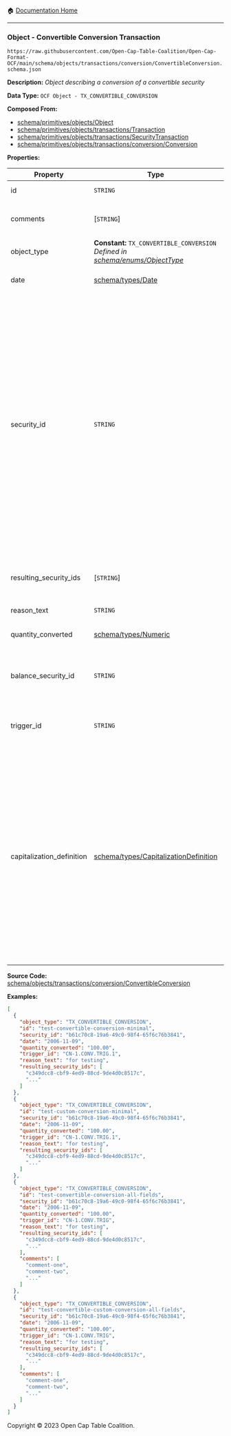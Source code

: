 :house: [Documentation Home](../../../../../README.md)

---

### Object - Convertible Conversion Transaction

`https://raw.githubusercontent.com/Open-Cap-Table-Coalition/Open-Cap-Format-OCF/main/schema/objects/transactions/conversion/ConvertibleConversion.schema.json`

**Description:** _Object describing a conversion of a convertible security_

**Data Type:** `OCF Object - TX_CONVERTIBLE_CONVERSION`

**Composed From:**

- [schema/primitives/objects/Object](../../../primitives/objects/Object.md)
- [schema/primitives/objects/transactions/Transaction](../../../primitives/objects/transactions/Transaction.md)
- [schema/primitives/objects/transactions/SecurityTransaction](../../../primitives/objects/transactions/SecurityTransaction.md)
- [schema/primitives/objects/transactions/conversion/Conversion](../../../primitives/objects/transactions/conversion/Conversion.md)

**Properties:**

| Property                  | Type                                                                                                               | Description                                                                                                                                                                                                                                                                                                                                                                                                                                                                                                 | Required   |
| ------------------------- | ------------------------------------------------------------------------------------------------------------------ | ----------------------------------------------------------------------------------------------------------------------------------------------------------------------------------------------------------------------------------------------------------------------------------------------------------------------------------------------------------------------------------------------------------------------------------------------------------------------------------------------------------- | ---------- |
| id                        | `STRING`                                                                                                           | Identifier for the object                                                                                                                                                                                                                                                                                                                                                                                                                                                                                   | `REQUIRED` |
| comments                  | [`STRING`]                                                                                                         | Unstructured text comments related to and stored for the object                                                                                                                                                                                                                                                                                                                                                                                                                                             | -          |
| object_type               | **Constant:** `TX_CONVERTIBLE_CONVERSION`</br>_Defined in [schema/enums/ObjectType](../../../enums/ObjectType.md)_ | Object type field                                                                                                                                                                                                                                                                                                                                                                                                                                                                                           | `REQUIRED` |
| date                      | [schema/types/Date](../../../types/Date.md)                                                                        | Date on which the transaction occurred                                                                                                                                                                                                                                                                                                                                                                                                                                                                      | `REQUIRED` |
| security_id               | `STRING`                                                                                                           | Identifier for the security (stock, plan security, warrant, or convertible) by which it can be referenced by other transaction objects. Note that while this identifier is created with an issuance object, it should be different than the issuance object's `id` field which identifies the issuance transaction object itself. All future transactions on the security (e.g. acceptance, transfer, cancel, etc.) must reference this `security_id` to qualify which security the transaction applies to. | `REQUIRED` |
| resulting_security_ids    | [`STRING`]                                                                                                         | Identifier for the security (or securities) that resulted from the conversion                                                                                                                                                                                                                                                                                                                                                                                                                               | `REQUIRED` |
| reason_text               | `STRING`                                                                                                           | Reason for the conversion                                                                                                                                                                                                                                                                                                                                                                                                                                                                                   | `REQUIRED` |
| quantity_converted        | [schema/types/Numeric](../../../types/Numeric.md)                                                                  | Quantity of security units converted                                                                                                                                                                                                                                                                                                                                                                                                                                                                        | -          |
| balance_security_id       | `STRING`                                                                                                           | Identifier for the convertible that holds the remainder balance (for partial conversions)                                                                                                                                                                                                                                                                                                                                                                                                                   | -          |
| trigger_id                | `STRING`                                                                                                           | What is the id of the convertible's conversion trigger that resulted in this conversion                                                                                                                                                                                                                                                                                                                                                                                                                     | `REQUIRED` |
| capitalization_definition | [schema/types/CapitalizationDefinition](../../../types/CapitalizationDefinition.md)                                | If this conversion event and its `quantity_converted` value was based on the company's capitalization, please specify what stock classes, stock plans and securities were aggregated to calculate the capitalization value used in the calculation (e.g. if it was based on "fully diluted" capitalization, please provide details on how this was calculated using the capitalization type datastructure).                                                                                                 | -          |

**Source Code:** [schema/objects/transactions/conversion/ConvertibleConversion](../../../../../../schema/objects/transactions/conversion/ConvertibleConversion.schema.json)

**Examples:**

```json
[
  {
    "object_type": "TX_CONVERTIBLE_CONVERSION",
    "id": "test-convertible-conversion-minimal",
    "security_id": "b61c70c8-19a6-49c0-98f4-65f6c76b3841",
    "date": "2006-11-09",
    "quantity_converted": "100.00",
    "trigger_id": "CN-1.CONV.TRIG.1",
    "reason_text": "for testing",
    "resulting_security_ids": [
      "c349dcc8-cbf9-4ed9-88cd-9de4d0c8517c",
      "..."
    ]
  },
  {
    "object_type": "TX_CONVERTIBLE_CONVERSION",
    "id": "test-custom-conversion-minimal",
    "security_id": "b61c70c8-19a6-49c0-98f4-65f6c76b3841",
    "date": "2006-11-09",
    "quantity_converted": "100.00",
    "trigger_id": "CN-1.CONV.TRIG.1",
    "reason_text": "for testing",
    "resulting_security_ids": [
      "c349dcc8-cbf9-4ed9-88cd-9de4d0c8517c",
      "..."
    ]
  },
  {
    "object_type": "TX_CONVERTIBLE_CONVERSION",
    "id": "test-convertible-conversion-all-fields",
    "security_id": "b61c70c8-19a6-49c0-98f4-65f6c76b3841",
    "date": "2006-11-09",
    "quantity_converted": "100.00",
    "trigger_id": "CN-1.CONV.TRIG",
    "reason_text": "for testing",
    "resulting_security_ids": [
      "c349dcc8-cbf9-4ed9-88cd-9de4d0c8517c",
      "..."
    ],
    "comments": [
      "comment-one",
      "comment-two",
      "..."
    ]
  },
  {
    "object_type": "TX_CONVERTIBLE_CONVERSION",
    "id": "test-convertible-custom-conversion-all-fields",
    "security_id": "b61c70c8-19a6-49c0-98f4-65f6c76b3841",
    "date": "2006-11-09",
    "quantity_converted": "100.00",
    "trigger_id": "CN-1.CONV.TRIG",
    "reason_text": "for testing",
    "resulting_security_ids": [
      "c349dcc8-cbf9-4ed9-88cd-9de4d0c8517c",
      "..."
    ],
    "comments": [
      "comment-one",
      "comment-two",
      "..."
    ]
  }
]
```

Copyright © 2023 Open Cap Table Coalition.
